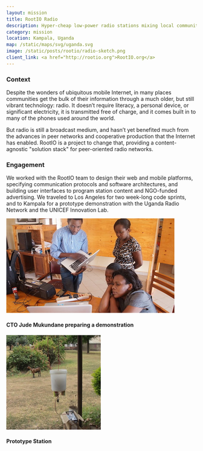 ```yaml
---
layout: mission
title: RootIO Radio
description: Hyper-cheap low-power radio stations mixing local communities, mobile telephony, networking and broadcasting to create new models of information distribution
category: mission
location: Kampala, Uganda
map: /static/maps/svg/uganda.svg
image: /static/posts/rootio/radio-sketch.png
client_link: <a href="http://rootio.org">RootIO.org</a>
---
```


### Context ###

Despite the wonders of ubiquitous mobile Internet, in many places communities get the bulk of their information through a much older, but still vibrant technology: radio.  It doesn’t require literacy, a personal device, or significant electricity, it is transmitted free of charge, and it comes built in to many of the phones used around the world.

But radio is still a broadcast medium, and hasn’t yet benefited much from the advances in peer networks and cooperative production that the Internet has enabled. RootIO is a project to change that, providing a content-agnostic "solution stack" for peer-oriented radio networks.

### Engagement ###

We worked with the RootIO team to design their web and mobile platforms, specifying communication protocols and software architectures, and building user interfaces to program station content and NGO-funded advertising. We traveled to Los Angeles for two week-long code sprints, and to Kampala for a prototype demonstration with the Uganda Radio Network and the UNICEF Innovation Lab.

<div class="thumb inline left two-third">
  <a href="http://rootio.org/post/78165123373/in-kampala"><img src="/static/posts/rootio/jude.jpg"></a><h4>CTO Jude Mukundane preparing a demonstration</h4>
</div>

<div class="thumb inline left third">
  <a href="http://rootio.org/post/89282148684/working-prototype-micro-station-shown-in-gulu"><img src="/static/posts/rootio/bucket-station.jpg"></a><h4>Prototype Station</h4>
</div>
